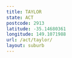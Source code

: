 ```yaml
---
title: TAYLOR
state: ACT
postcode: 2913
latitude: -35.14680361
longitude: 149.1071988
url: /act/taylor/
layout: suburb
---
```

